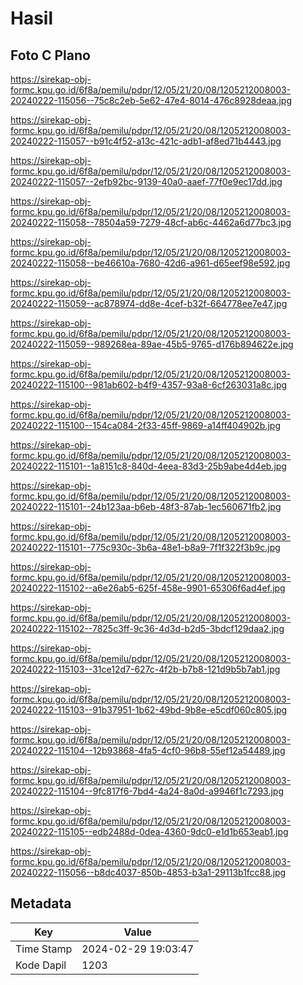 # Hasil

## Foto C Plano

https://sirekap-obj-formc.kpu.go.id/6f8a/pemilu/pdpr/12/05/21/20/08/1205212008003-20240222-115056--75c8c2eb-5e62-47e4-8014-476c8928deaa.jpg

https://sirekap-obj-formc.kpu.go.id/6f8a/pemilu/pdpr/12/05/21/20/08/1205212008003-20240222-115057--b91c4f52-a13c-421c-adb1-af8ed71b4443.jpg

https://sirekap-obj-formc.kpu.go.id/6f8a/pemilu/pdpr/12/05/21/20/08/1205212008003-20240222-115057--2efb92bc-9139-40a0-aaef-77f0e9ec17dd.jpg

https://sirekap-obj-formc.kpu.go.id/6f8a/pemilu/pdpr/12/05/21/20/08/1205212008003-20240222-115058--78504a59-7279-48cf-ab6c-4462a6d77bc3.jpg

https://sirekap-obj-formc.kpu.go.id/6f8a/pemilu/pdpr/12/05/21/20/08/1205212008003-20240222-115058--be46610a-7680-42d6-a961-d65eef98e592.jpg

https://sirekap-obj-formc.kpu.go.id/6f8a/pemilu/pdpr/12/05/21/20/08/1205212008003-20240222-115059--ac878974-dd8e-4cef-b32f-664778ee7e47.jpg

https://sirekap-obj-formc.kpu.go.id/6f8a/pemilu/pdpr/12/05/21/20/08/1205212008003-20240222-115059--989268ea-89ae-45b5-9765-d176b894622e.jpg

https://sirekap-obj-formc.kpu.go.id/6f8a/pemilu/pdpr/12/05/21/20/08/1205212008003-20240222-115100--981ab602-b4f9-4357-93a8-6cf263031a8c.jpg

https://sirekap-obj-formc.kpu.go.id/6f8a/pemilu/pdpr/12/05/21/20/08/1205212008003-20240222-115100--154ca084-2f33-45ff-9869-a14ff404902b.jpg

https://sirekap-obj-formc.kpu.go.id/6f8a/pemilu/pdpr/12/05/21/20/08/1205212008003-20240222-115101--1a8151c8-840d-4eea-83d3-25b9abe4d4eb.jpg

https://sirekap-obj-formc.kpu.go.id/6f8a/pemilu/pdpr/12/05/21/20/08/1205212008003-20240222-115101--24b123aa-b6eb-48f3-87ab-1ec560671fb2.jpg

https://sirekap-obj-formc.kpu.go.id/6f8a/pemilu/pdpr/12/05/21/20/08/1205212008003-20240222-115101--775c930c-3b6a-48e1-b8a9-7f1f322f3b9c.jpg

https://sirekap-obj-formc.kpu.go.id/6f8a/pemilu/pdpr/12/05/21/20/08/1205212008003-20240222-115102--a6e26ab5-625f-458e-9901-65306f6ad4ef.jpg

https://sirekap-obj-formc.kpu.go.id/6f8a/pemilu/pdpr/12/05/21/20/08/1205212008003-20240222-115102--7825c3ff-9c36-4d3d-b2d5-3bdcf129daa2.jpg

https://sirekap-obj-formc.kpu.go.id/6f8a/pemilu/pdpr/12/05/21/20/08/1205212008003-20240222-115103--31ce12d7-627c-4f2b-b7b8-121d9b5b7ab1.jpg

https://sirekap-obj-formc.kpu.go.id/6f8a/pemilu/pdpr/12/05/21/20/08/1205212008003-20240222-115103--91b37951-1b62-49bd-9b8e-e5cdf060c805.jpg

https://sirekap-obj-formc.kpu.go.id/6f8a/pemilu/pdpr/12/05/21/20/08/1205212008003-20240222-115104--12b93868-4fa5-4cf0-96b8-55ef12a54489.jpg

https://sirekap-obj-formc.kpu.go.id/6f8a/pemilu/pdpr/12/05/21/20/08/1205212008003-20240222-115104--9fc817f6-7bd4-4a24-8a0d-a9946f1c7293.jpg

https://sirekap-obj-formc.kpu.go.id/6f8a/pemilu/pdpr/12/05/21/20/08/1205212008003-20240222-115105--edb2488d-0dea-4360-9dc0-e1d1b653eab1.jpg

https://sirekap-obj-formc.kpu.go.id/6f8a/pemilu/pdpr/12/05/21/20/08/1205212008003-20240222-115056--b8dc4037-850b-4853-b3a1-29113b1fcc88.jpg


## Metadata

| Key        | Value               |
| ---------- | ------------------- |
| Time Stamp | 2024-02-29 19:03:47 |
| Kode Dapil | 1203                |



